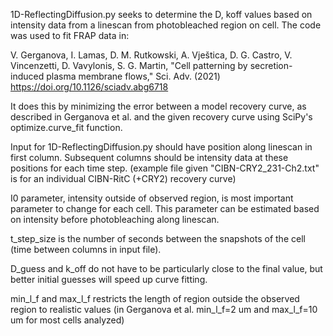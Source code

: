 1D-ReflectingDiffusion.py seeks to determine the D, koff values based on intensity data from a linescan
from photobleached region on cell. The code was used to fit FRAP data in:

V. Gerganova, I. Lamas, D. M. Rutkowski, A. Vještica, D. G. Castro, V. Vincenzetti, D. Vavylonis, S. G. Martin, "Cell patterning by secretion-induced plasma membrane flows," Sci. Adv. (2021) https://doi.org/10.1126/sciadv.abg6718 

It does this by minimizing the error between a model recovery curve, 
as described in Gerganova et al. and the given recovery curve using SciPy's optimize.curve_fit function.

Input for 1D-ReflectingDiffusion.py should have position along linescan in first column.
Subsequent columns should be intensity data at these positions for each time step.
(example file given "CIBN-CRY2_231-Ch2.txt" is for an individual CIBN-RitC (+CRY2) recovery curve)

I0 parameter, intensity outside of observed region, is most important parameter to change for each cell.
This parameter can be estimated based on intensity before photobleaching along linescan.

t_step_size is the number of seconds between the snapshots of the cell (time between columns in input file).

D_guess and k_off do not have to be particularly close to the final value, but better initial guesses will
speed up curve fitting.

min_l_f and max_l_f restricts the length of region outside the observed region to realistic values 
(in Gerganova et al. min_l_f=2 um and max_l_f=10 um for most cells analyzed)
